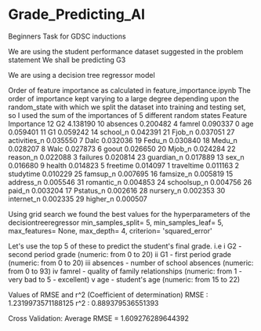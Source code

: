 # Grade_Predicting_AI
Beginners Task for GDSC inductions

We are using the student performance dataset suggested in the problem statement
We shall be predicting G3

We are using a decision tree regressor model

Order of feature importance as calculated in feature_importance.ipynb
The order of importance kept varying to a large degree depending upon the random_state with which we split the dataset into training and 
testing set, so I used the sum of the importances of 5 different random states
         Feature  Importance
12            G2    4.138190
10      absences    0.200482
4         famrel    0.090337
0            age    0.059401
11            G1    0.059242
14      school_n    0.042391
21        Fjob_n    0.037051
27  activities_n    0.035550
7           Dalc    0.032036
19        Fedu_n    0.030840
18        Medu_n    0.028207
8           Walc    0.027873
6          goout    0.026650
20        Mjob_n    0.024284
22      reason_n    0.022088
3       failures    0.020814
23    guardian_n    0.017889
13         sex_n    0.016680
9         health    0.014823
5       freetime    0.014097
1     traveltime    0.011163
2      studytime    0.010229
25      famsup_n    0.007695
16     famsize_n    0.005819
15     address_n    0.005546
31    romantic_n    0.004853
24   schoolsup_n    0.004756
26        paid_n    0.003204
17     Pstatus_n    0.002616
28     nursery_n    0.002353
30    internet_n    0.002335
29      higher_n    0.000507


Using grid search we found the best values for the hyperparameters of the decisiontreeregressor
min_samples_split= 5, min_samples_leaf= 5, max_features= None, max_depth= 4, criterion= 'squared_error'

Let's use the top 5 of these to predict the student's final grade. i.e
i G2 - second period grade (numeric: from 0 to 20)
ii G1 - first period grade (numeric: from 0 to 20)
iii absences - number of school absences (numeric: from 0 to 93)
iv famrel - quality of family relationships (numeric: from 1 - very bad to 5 - excellent)
v age - student's age (numeric: from 15 to 22)

Values of RMSE and r^2 (Coefficient of determination) 
RMSE : 1.2319973571188125 
 r^2 : 0.889379536551393

 Cross Validation:
 Average RMSE = 1.609276289644392